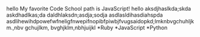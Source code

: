 hello
My favorite Code School path is JavaScript!
hello aksdjhaslkda;skda askdhadlkas;da daldhlaksdn;asdja;sodja asdlasldihasdiahspda asdlihewihdpowefwfneligfnwepifnopibfpiwbjfvugsaidopkd;lmknbvgchuhljkm.,nbv gchujlkm, bvghjklm,nbhjuijkl
*Ruby
*JavaScript
*Python

